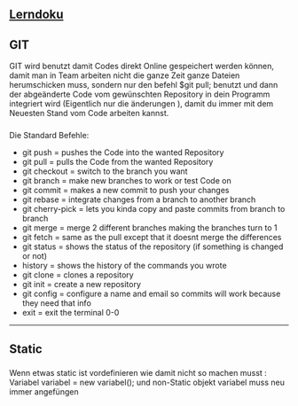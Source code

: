 <ins>Lerndoku
---
GIT
---
GIT wird benutzt damit Codes direkt Online gespeichert werden können,
damit man in Team arbeiten nicht die ganze Zeit ganze Dateien herumschicken muss,
sondern nur den befehl
$git pull; benutzt und dann der abgeänderte Code vom gewünschten Repository in dein Programm integriert wird
(Eigentlich nur die änderungen ), damit du immer mit dem Neuesten Stand vom Code arbeiten kannst.
###
Die Standard Befehle:
+ git push = pushes the Code into the wanted Repository
+ git pull =  pulls the Code from the wanted Repository
+ git checkout = switch to the branch you want
+ git branch = make new branches to work or test Code on
+ git commit = makes a new commit to push your changes
+ git rebase = integrate changes from a branch to another branch
+ git cherry-pick = lets you kinda copy and paste commits from branch to branch
+ git merge = merge 2 different branches making the branches turn to 1
+ git fetch = same as the pull except that it doesnt merge the differences
+ git status = shows the status of the repository (if something is changed or not)
+ history = shows the history of the commands you wrote
+ git clone = clones a repository
+ git init = create a new repository
+ git config = configure a name and email so commits will work because they need that info
+ exit = exit the terminal 0-0
---
Static
---
###
Wenn etwas static ist  vordefinieren wie  damit nicht so machen musst : Variabel variabel = new variabel();
und non-Static objekt variabel muss neu immer angefüngen
###
###